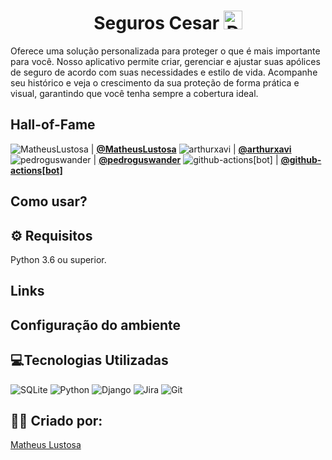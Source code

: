 <h1 align="center">Seguros Cesar <img src="https://github.com/user-attachments/assets/47d54f58-3607-488c-9df2-8646c6bfe1fe" alt="Descrição da imagem" width="30"/></h1> 

Oferece uma solução personalizada para proteger o que é mais importante para você. Nosso aplicativo permite criar, gerenciar e ajustar suas apólices de seguro de acordo com suas necessidades e estilo de vida. Acompanhe seu histórico e veja o crescimento da sua proteção de forma prática e visual, garantindo que você tenha sempre a cobertura ideal.

## Hall-of-Fame
<!-- markdown-contributors -->
![MatheusLustosa](https://avatars.githubusercontent.com/u/108696459?v=4&s=32) | **[@MatheusLustosa](https://github.com/MatheusLustosa)**
![arthurxavi](https://avatars.githubusercontent.com/u/169710371?v=4&s=32) | **[@arthurxavi](https://github.com/arthurxavi)**
![pedroguswander](https://avatars.githubusercontent.com/u/168600233?v=4&s=32) | **[@pedroguswander](https://github.com/pedroguswander)**
![github-actions[bot]](https://avatars.githubusercontent.com/u/41898282?v=4&s=32) | **[@github-actions[bot]](https://github.com/apps/github-actions)**
<!-- /markdown-contributors -->

## Como usar?

## ⚙️ Requisitos
Python 3.6 ou superior.

## Links 

## Configuração do ambiente

## 💻Tecnologias Utilizadas
![SQLite](https://img.shields.io/badge/sqlite-%2307405e.svg?style=for-the-badge&logo=sqlite&logoColor=white)
![Python](https://img.shields.io/badge/python-3670A0?style=for-the-badge&logo=python&logoColor=ffdd54)
![Django](https://img.shields.io/badge/django-%23092E20.svg?style=for-the-badge&logo=django&logoColor=white)
![Jira](https://img.shields.io/badge/jira-%230A0FFF.svg?style=for-the-badge&logo=jira&logoColor=white)
![Git](https://img.shields.io/badge/git-%23F05033.svg?style=for-the-badge&logo=git&logoColor=white)
## 🙋‍♂️ Criado por:
[Matheus Lustosa](https://github.com/MatheusLustosa)


